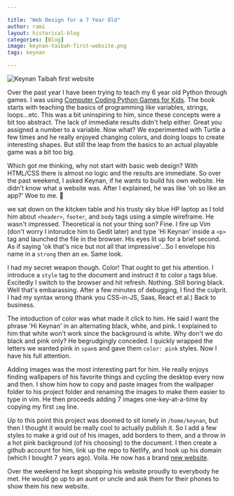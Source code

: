 ```yaml
---

title: "Web Design for a 7 Year Old"
author: rami
layout: historical-blog 
categories: [Blog]
image: keynan-taibah-first-website.png
tags: keynan

---
```

![Keynan Taibah first website](/assets/images/content/blog/keynan-taibah-first-website.png)

Over the past year I have been trying to teach my 6 year old Python through games. I was using [Computer Coding Python Games for Kids](https://www.amazon.com/Computer-Coding-Python-Games-Kids/dp/0241317797/ref=sr_1_8?keywords=python+games+for+kids&qid=1579437630&sr=8-8). The book starts with teaching the basics of programming like variables, strings, loops...etc. This was a bit uninspiring to him, since these concepts were a bit too abstract. The lack of immediate results didn't help either. Great you assigned a number to a variable. Now what? We experimented with Turtle a few times and he really enjoyed changing colors, and doing loops to create interesting shapes. But still the leap from the basics to an actual playable game was a bit too big.

Which got me thinking, why not start with basic web design? With HTML/CSS there is almost no logic and the results are immediate. So over the past weekend, I asked Keynan, if he wants to build his own website. He didn't know what a website was. After I explained, he was like 'oh so like an app?' Woe to me. 🤦

we sat down on the kitcken table and his trusty sky blue HP laptop as I told him about `<header>`, `footer`, and `body` tags using a simple wireframe. He wasn't impressed. Theoretical is not your thing son? Fine. I fire up Vim (don't worry I intorudce him to Gedit later) and type 'Hi Keynan' inside a `<p>` tag and launched the file in the browser. His eyes lit up for a brief second. As if saying 'ok that's nice but not all that impressive'...So I envelope his name in a `strong` then an `em`. Same look.

I had my secret weapon though. Color! That ought to get his attention. I introduce a `style` tag to the document and instruct it to color `p` tags blue. Excitedly I switch to the browser and hit refresh. Nothing. Still boring black. Well that's embarassing. After a few minutes of debugging, I find the culprit. I had my syntax wrong (thank you CSS-in-JS, Saas, React et al.) Back to business.

The intoduction of color was what made it click to him. He said I want the phrase 'Hi Keynan' in an alternating black, white, and pink. I explained to him that white won't work since the background is white. Why don't we do black and pink only? He begrudgingly conceded. I quickly wrapped the letters we wanted pink in `span`s and gave them `color: pink` styles. Now I have his full attention.

Adding images was the most interesting part for him. He really enjoys finding wallpapers of his favorite things and cycling the desktop every now and then. I show him how to copy and paste images from the wallpaper folder to his project folder and renaming the images to make them easier to type in vim. He then proceeds adding 7 images one-key-at-a-time by copying my first `img` line. 

Up to this point this project was doomed to sit lonely in `/home/keynan`, but then I thought it would  be really cool to actually publish it. So I add a few styles to make a grid out of his images, add borders to them, and a throw in a hot pink background (of his choosing) to the document. I then create a github account for him, link up the repo to Netlify, and hook up his domain (which I bought 7 years ago). Voila. He now has a brand [new website](https://keynantaibah.com). 

Over the weekend he kept shopping his website proudly to everybody he met. He would go up to an aunt or uncle and ask them for their phones to show them his new website.

